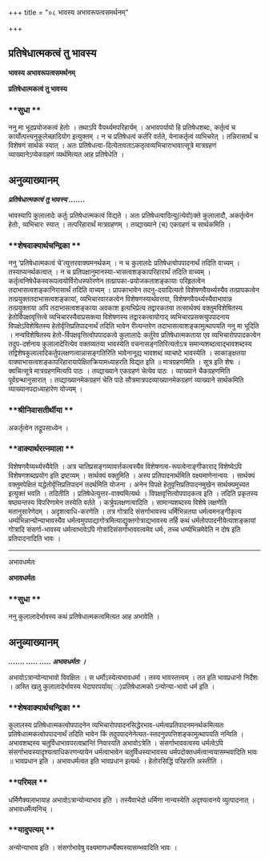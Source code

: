 +++
title = "०८ भावस्य अभावरूपत्वसमर्थनम्"

+++


## प्रतिषेधात्मकत्वं तु भावस्य

**भावस्य अभावरूपत्वसमर्थनम्**

**प्रतिषेधात्मकत्वं तु भावस्य**

### **सुधा **

ननु मा भूदप्रयोजकत्वं हेतोः । तथाऽपि वैयर्थ्यमपरिहार्यम् । अभावपर्यायो हि प्रतिषेधशब्दः, कर्तृत्वं च कार्योत्पत्त्यनुकूलेच्छादियोग इत्युक्तम् । न च प्रतिषेधत्वं कर्तरि वर्तते, येनाकर्तृत्वं व्यभिचरेत् । तन्निरासार्थं च विशेषणं सार्थकं स्यात् । अतः प्रतिषेधत्वा-दित्येतावताऽकतृत्वव्यभिचाराभावात्सूत्रे मात्रग्रहणं व्याख्यानेऽप्येकग्रहणं व्यर्थमित्यत आह प्रतिषेधेति ।

## **अनुव्याख्यानम्**

***प्रतिषेधात्मकत्वं तु भावस्य .......***

भावस्यापि कुलालादेः कर्तुः प्रतिषेधात्मकत्वं विद्यते । अतः प्रतिषेधत्वादित्यु(त्येवो)क्ते कुलालादौ, अकर्तृत्वेन हेतोः, व्यभिचारः स्यात् । तत्परिहारार्थं मात्रग्रहणम् । तव्द्याख्याने (च) एकग्रहणं च सार्थकमिति ।

### **शेषवाक्यार्थचन्द्रिका **

ननु ‘प्रतिषेधात्मकत्वं चे’त्युत्तरवाक्यमनर्थकम् । न च कुलालदेः प्रतिषेधत्वोपपादनार्थं तदिति वाच्यम् । तस्याप्यनर्थकत्वात् । न च प्रतिपक्षानुमानस्या-भासत्वशङ्कापरिहारार्थं तदिति वाच्यम् । कर्तृत्वनिषेधैकस्वरूपत्वयोर्विरोधस्फोरणेन तत्प्रापका-प्रयोजकताशङ्कायाः परिहृतत्वेन तदाभासत्वशङ्कानिरासार्थं तदिति वाच्यम् । प्रापकाभावेन तदनु-दयादित्यतो विशेषणवैयर्थ्यस्यैव तत्प्रापकत्वेन तत्प्रयुक्ततदाभासत्वशङ्कायां, व्यभिचारवारकत्वेन विशेषणस्यार्थवत्तया, विशेषणवैयर्थ्यस्यैवाभावान्न तत्प्रयुक्ताया अपि तदाभासत्वशङ्काया अवकाश इत्यभिप्रेत्य तद्वारकतया तत्सार्थक्यं वक्तुमविशेषितस्य हेतोर्विपक्षावृत्तित्वे व्यभिचारस्यैवाप्रसक्त्या विशेषणस्य तद्वारकत्वायोगाद् व्यभिचारप्रसक्त्युपपादनाय विपक्षेऽविशेषितस्य हेतोर्वृत्तिप्रतिपादनार्थं तदिति भावेन रीत्यन्तरेण तदाभासत्वाशङ्कामुत्थापयति ननु मा भूदिति । नन्वविशेषितस्य हेतो-र्विपक्षवृत्तित्वोपपादकत्वे कुलालादेः कर्तुरेव प्रतिषेधात्मकताया एव व्यभिचारोपपादकत्वेन तदुप-दर्शनाय कुलालादेरित्येव वक्तव्यतया भावस्येति वचनासङ्गतिरित्यतोऽत्र समान्यशब्दत्वाद्भावशब्दस्य तद्विशेषकुलालादिकर्तुपलक्षणत्वान्नासङ्गतिरिति भावेनानूद्य भावशब्दं व्याचष्टे भावस्येति । साकाङ्क्षतया वाक्याभासत्वशङ्कापरिहारायापेक्षितक्रियामध्याहरति विद्यत इति ॥ मात्रग्रहणमिति । सूत्र इति शेषः । क्वचित्सूत्रे मात्रग्रहणमित्यपि पाठः । तव्द्याख्याने एकग्रहणं चेत्येव पाठः । व्याख्याने चैकग्रहणमिति पूर्वग्रन्थानुसारात् । तव्द्याख्यानमेकग्रहणं चेति पाठे सौत्रमात्रपदव्याख्यानमेकग्रहणं व्याख्याने सार्थकमिति व्याख्यानपदाध्याहारेण योज्यम् ।

### **श्रीनिवासतीर्थीया **

अकर्तृत्वेन तद्रूपसाध्येन ।

### **वाक्यार्थरत्नमाला **

विशेषणवैय्यर्थ्यस्यैवेति । अत्र चातिप्रसङ्गव्यावर्त्तकत्वस्यैव विशेषणत्व-रूपत्वेनाङ्गीकाराद् विशेष्येऽपि विशेषणशब्दप्रयोग इति द्रष्टव्यम् । सार्थक्यं वक्तुमिति । अस्य प्रतिपादनार्थमिति वक्ष्यमाणेनान्वयः । सार्थक्यं वक्तुमपेक्षितं यद्धेतोर्वृत्तिप्रतिपादनं तदर्थमिति योजना । अनेन विपक्षे हेतुवृत्तिप्रतिपादनमुखेन सार्थक्यमुच्यत इत्युक्तं भवति । तदितीति । प्रतिषेधेत्युत्तर-वाक्यमित्यर्थः । विपक्षवृत्तित्वोपपादकत्व इति । तदिति प्रकृतस्य षष्ठ्यन्तस्य विपरिणामेन तस्येति वर्तते । कर्त्रुपलक्षणत्वादिति । सामान्यशब्दस्य विशेषे लक्षणेति मतानुसारेणेदम् । अदृशत्वाधि-करणेति । तत्र गोत्रादि संसर्गाभावस्य धर्मिभिन्नतया धर्मत्वमनङ्गीकृत्य धर्म्यभिन्नान्योन्याभावस्यैव धर्मत्वमुपपाद्यागोत्रमित्याद्युक्तगोत्राद्यभावस्य तर्हि कथं धर्मतोपपादनीयेत्याशङ्कायां गोत्रादि संसर्गा-भावस्य धर्मत्वाभावेऽपि गोत्रादिसंसर्गाभाववत्वमेव धर्मः, तच्च धर्म्यभिन्नमेवेति न दोष इति प्रतिपादनादिति भावः ।

------------------------------------------------------------------------

अभावधर्मतः

**अभावधर्मतः**

### **सुधा **

ननु कुलालादेर्भावस्य कथं प्रतिषेधात्मकत्वमित्यत आह अभावेति ।

## **अनुव्याख्यानम्**

***....... ..... ..... अभावधर्मतः ।***

अभावोऽत्रान्योन्याभावो विवक्षितः । स धर्मोऽस्येत्यभावधर्मा । तस्य भावस्तत्त्वम् । तत इति भावप्रधानो निर्देशः । अस्ति खलु कुलालादेर्भावस्य भेदापरपर्याय(ः)प्रतिषेधात्मको ऽन्योन्या-भावो धर्म इति ।

### **शेषवाक्यार्थचन्द्रिका **

कुलालस्य प्रतिषेधात्मकत्वोपपादनेन व्यभिचारोपपादनसिद्धेरभाव-धर्मत्वप्रतिपादनमनर्थकमित्यतः प्रतिषेधात्मकत्वोपपादनार्थं तदिति भावेन किं तदुपपादनेनेत्यत-स्तदनुपपत्तिशङ्कामुत्थापयति नन्विति । अभावशब्दस्य चतुर्विधाभावपरत्वभ्रान्तिं निवारयति अभावोऽत्रेति । संसर्गाभाववत्वस्य धर्मत्वेऽपि संसर्गाभावस्यादृश्यत्वाधिकरणन्यायेन धर्मत्वाभावेन चतुर्विधस्याभावस्य धर्मपदोक्तधर्मत्वान्वयासम्भवादिति भावः ॥ भावप्रधान इति । अभावधर्मत्वत इति भावप्रधान इत्यर्थः । हेतोरसिद्धिं परिहरति अस्तीति ।

### **परिमल **

धर्मिणैक्यलाभायाह अभावोऽत्रान्योन्याभाव इति । तस्यैवाभेदो धर्मिणा नान्यस्येति अदृश्यत्वनये व्युत्पादनात् । अभावधर्मेत्यनिच् ।

### **यादुपत्यम् **

अन्योन्याभाव इति । संसर्गाभावेषु वक्ष्यमाणधर्म्यैक्यस्यासम्भवादिति भावः ।






